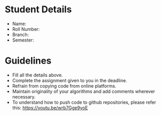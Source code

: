 # Student Details

- Name: 
- Roll Number: 
- Branch: 
- Semester: 

# Guidelines

- Fill all the details above.
- Complete the assignment given to you in the deadline.
- Refrain from copying code from online platforms.
- Maintain originality of your algorithms and add comments wherever necessary.
- To understand how to push code to github repositories, please refer this: https://youtu.be/wrb7Gge9yoE
